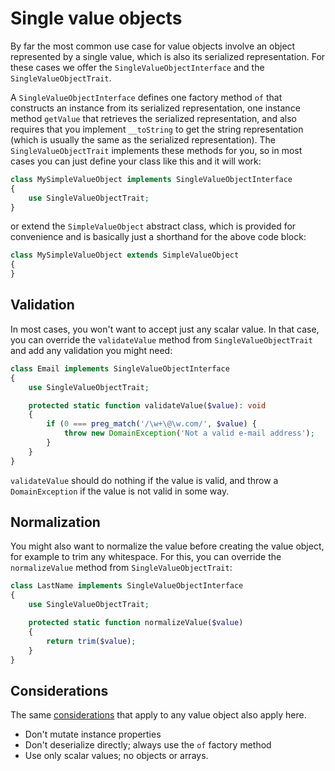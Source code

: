 Single value objects
====================

By far the most common use case for value objects involve an object
represented by a single value, which is also its serialized representation.
For these cases we offer the `SingleValueObjectInterface` and the
`SingleValueObjectTrait`.

A `SingleValueObjectInterface` defines one factory method `of` that
constructs an instance from its serialized representation, one instance
method `getValue` that retrieves the serialized representation, and
also requires that you implement `__toString` to get the string
representation (which is usually the same as the serialized representation).
The `SingleValueObjectTrait` implements these methods for you, so in
most cases you can just define your class like this and it will work:

```php
class MySimpleValueObject implements SingleValueObjectInterface
{
    use SingleValueObjectTrait;
}
```

or extend the `SimpleValueObject` abstract class, which is provided for
convenience and is basically just a shorthand for the above code block:

```php
class MySimpleValueObject extends SimpleValueObject
{
}
```

Validation
----------

In most cases, you won't want to accept just any scalar value. In that
case, you can override the `validateValue` method from `SingleValueObjectTrait` and
add any validation you might need:

```php
class Email implements SingleValueObjectInterface
{
    use SingleValueObjectTrait;

    protected static function validateValue($value): void
    {
        if (0 === preg_match('/\w+\@\w.com/', $value) {
            throw new DomainException('Not a valid e-mail address');
        }
    }
}
```

`validateValue` should do nothing if the value is valid, and throw
a `DomainException` if the value is not valid in some way.

Normalization
-------------

You might also want to normalize the value before creating the value
object, for example to trim any whitespace. For this, you can
override the `normalizeValue` method from `SingleValueObjectTrait`:

```php
class LastName implements SingleValueObjectInterface
{
    use SingleValueObjectTrait;

    protected static function normalizeValue($value)
    {
        return trim($value);
    }
}
```

Considerations
--------------

The same [considerations](value-objects.md#considerations) that apply to any
value object also apply here.

- Don't mutate instance properties
- Don't deserialize directly; always use the `of` factory method
- Use only scalar values; no objects or arrays.
